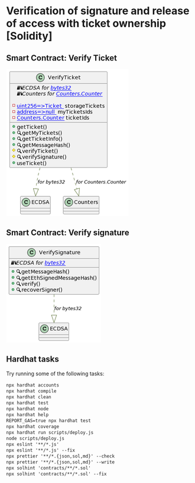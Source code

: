 # Verification of signature and release of access with ticket ownership [Solidity]

## Smart Contract: Verify Ticket 


![Verify Ticket](/docs/VerifyTicket.png "Verify Ticket")

## Smart Contract: Verify signature

![Verify signature](/docs/VerifySignature.png "Verify signature")

## Hardhat tasks 

Try running some of the following tasks:

```shell
npx hardhat accounts
npx hardhat compile
npx hardhat clean
npx hardhat test
npx hardhat node
npx hardhat help
REPORT_GAS=true npx hardhat test
npx hardhat coverage
npx hardhat run scripts/deploy.js
node scripts/deploy.js
npx eslint '**/*.js'
npx eslint '**/*.js' --fix
npx prettier '**/*.{json,sol,md}' --check
npx prettier '**/*.{json,sol,md}' --write
npx solhint 'contracts/**/*.sol'
npx solhint 'contracts/**/*.sol' --fix
```
